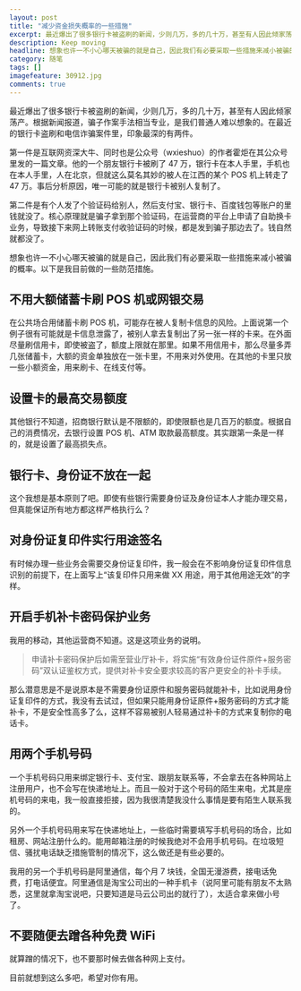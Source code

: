 ```yaml
---
layout: post
title: "减少资金损失概率的一些措施"
excerpt: 最近爆出了很多银行卡被盗刷的新闻，少则几万，多的几十万，甚至有人因此倾家荡产。根据新闻报道，骗子作案手法相当专业，是我们普通人难以想象的。在最近的银行卡盗刷和电信诈骗案件里，印象最深的有两件。第一件是互联网资深大牛、同时也是公众号（wxieshuo）的作者霍炬在其公众号里发的一篇文章。他的一个朋友银行卡被刷了 47 万，银行卡在本人手里，手机也在本人手里，人在北京，但就这么莫名其妙的被人在江西的某个 POS 机上转走了 47 万。事后分析原因，唯一可能的就是银行卡被别人复制了。第二件是有个人发了个验证码给别人，然后支付宝、银行卡、百度钱包等账户的里钱就没了。核心原理就是骗子拿到那个验证码，在运营商的平台上申请了自助换卡业务，导致接下来网上转账支付收验证码的时候，都是发到骗子那边去了。钱自然就都没了。想象也许一不小心哪天被骗的就是自己，因此我们有必要采取一些措施来减小被骗的概率。
description: Keep moving
headline: 想象也许一不小心哪天被骗的就是自己，因此我们有必要采取一些措施来减小被骗的概率
category: 随笔
tags: []
imagefeature: 30912.jpg
comments: true
---
```


最近爆出了很多银行卡被盗刷的新闻，少则几万，多的几十万，甚至有人因此倾家荡产。根据新闻报道，骗子作案手法相当专业，是我们普通人难以想象的。在最近的银行卡盗刷和电信诈骗案件里，印象最深的有两件。

第一件是互联网资深大牛、同时也是公众号（wxieshuo）的作者霍炬在其公众号里发的一篇文章。他的一个朋友银行卡被刷了 47 万，银行卡在本人手里，手机也在本人手里，人在北京，但就这么莫名其妙的被人在江西的某个 POS 机上转走了 47 万。事后分析原因，唯一可能的就是银行卡被别人复制了。

第二件是有个人发了个验证码给别人，然后支付宝、银行卡、百度钱包等账户的里钱就没了。核心原理就是骗子拿到那个验证码，在运营商的平台上申请了自助换卡业务，导致接下来网上转账支付收验证码的时候，都是发到骗子那边去了。钱自然就都没了。

想象也许一不小心哪天被骗的就是自己，因此我们有必要采取一些措施来减小被骗的概率。以下是我目前做的一些防范措施。

## 不用大额储蓄卡刷 POS 机或网银交易

在公共场合用储蓄卡刷 POS 机，可能存在被人复制卡信息的风险。上面说第一个例子很有可能就是卡信息泄露了，被别人拿去复制出了另一张一样的卡来。在外面尽量刷信用卡，即使被盗了，额度上限就在那里。如果不用信用卡，那么尽量多弄几张储蓄卡，大额的资金单独放在一张卡里，不用来对外使用。在其他的卡里只放一些小额资金，用来刷卡、在线支付等。

## 设置卡的最高交易额度

其他银行不知道，招商银行默认是不限额的，即使限额也是几百万的额度。根据自己的消费情况，去银行设置 POS 机、ATM 取款最高额度。其实跟第一条是一样的，就是设置了最高损失点。

## 银行卡、身份证不放在一起

这个我想是基本原则了吧。即使有些银行需要身份证及身份证本人才能办理交易，但真能保证所有地方都这样严格执行么？

## 对身份证复印件实行用途签名

有时候办理一些业务会需要交身份证复印件，我一般会在不影响身份证复印件信息识别的前提下，在上面写上“该复印件只用来做 XX 用途，用于其他用途无效”的字样。

## 开启手机补卡密码保护业务

我用的移动，其他运营商不知道。这是这项业务的说明。

> 申请补卡密码保护后如需至营业厅补卡，将实施“有效身份证件原件+服务密码”双认证鉴权方式，提供对补卡安全要求较高的客户更安全的补卡手续。

那么潜意思是不是说原本是不需要身份证原件和服务密码就能补卡，比如说用身份证复印件的方式，我没有去试过，但如果只能用身份证原件+服务密码的方式才能补卡，不是安全性高多了么，这样不容易被别人轻易通过补卡的方式来复制你的电话卡。

## 用两个手机号码

一个手机号码只用来绑定银行卡、支付宝、跟朋友联系等，不会拿去在各种网站上注册用户，也不会写在快递地址上。而且一般对于这个号码的陌生来电，尤其是座机号码的来电，我一般直接拒接，因为我很清楚我没什么事情是要有陌生人联系我的。

另外一个手机号码用来写在快递地址上，一些临时需要填写手机号码的场合，比如租房、网站注册什么的。能用邮箱注册的时候我绝对不会用手机号码。在垃圾短信、骚扰电话缺乏措施管制的情况下，这么做还是有些必要的。

我用的另一个手机号码是阿里通信，每个月 7 块钱，全国无漫游费，接电话免费，打电话便宜。阿里通信是淘宝公司出的一种手机卡（说阿里可能有朋友不太熟悉，这里就拿淘宝说吧，只要知道是马云公司出的就行了），太适合拿来做小号了。

## 不要随便去蹭各种免费 WiFi

就算蹭的情况下，也不要那时候去做各种网上支付。

目前就想到这么多吧，希望对你有用。